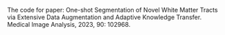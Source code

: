 The code for paper: One-shot Segmentation of Novel White Matter Tracts via Extensive Data Augmentation and Adaptive Knowledge Transfer. Medical Image Analysis, 2023, 90: 102968. 
